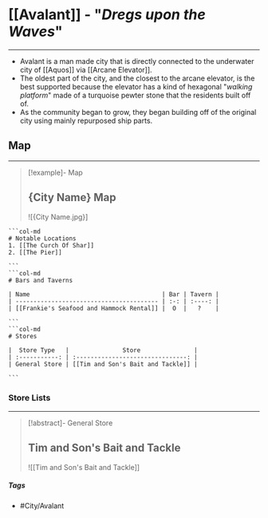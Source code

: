 # [[Avalant]] - "*Dregs upon the Waves*"
---
- Avalant is a man made city that is directly connected to the underwater city of [[Aquos]] via [[Arcane Elevator]]. 
- The oldest part of the city, and the closest to the arcane elevator, is the best supported because the elevator has a kind of hexagonal "*walking platform*" made of a turquoise pewter stone that the residents built off of. 
- As the community began to grow, they began building off of the original city using mainly repurposed ship parts.

## Map 
---
>[!example]- Map 
>## {City Name} Map
>![{City Name.jpg}]

````col
```col-md
# Notable Locations
1. [[The Curch Of Shar]]
2. [[The Pier]]

```
```col-md
# Bars and Taverns

| Name                                     | Bar | Tavern |
| ---------------------------------------- | :-: | :----: |
| [[Frankie's Seafood and Hammock Rental]] |  O  |   ?    |

```
```col-md
# Stores

|  Store Type   |               Store               |
| :-----------: | :-------------------------------: |
| General Store | [[Tim and Son's Bait and Tackle]] |

```
````

### Store Lists 
---
>[!abstract]- General Store 
>## Tim and Son's Bait and Tackle
>![[Tim and Son's Bait and Tackle]]

##### Tags 
- #City/Avalant

